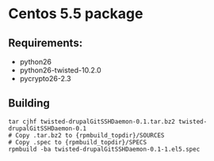 # Centos 5.5 package
## Requirements:
- python26
- python26-twisted-10.2.0
- pycrypto26-2.3

## Building
    tar cjhf twisted-drupalGitSSHDaemon-0.1.tar.bz2 twisted-drupalGitSSHDaemon-0.1
    # Copy .tar.bz2 to {rpmbuild_topdir}/SOURCES
    # Copy .spec to {rpmbuild_topdir}/SPECS
    rpmbuild -ba twisted-drupalGitSSHDaemon-0.1-1.el5.spec